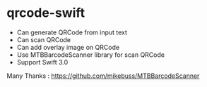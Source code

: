 # qrcode-swift
- Can generate QRCode from input text
- Can scan QRCode
- Can add overlay image on QRCode
- Use MTBBarcodeScanner library for scan QRCode
- Support Swift 3.0

Many Thanks : https://github.com/mikebuss/MTBBarcodeScanner

